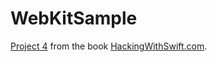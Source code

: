 # WebKitSample


[Project 4](https://www.hackingwithswift.com/read/4) from the book [HackingWithSwift.com](https://www.hackingwithswift.com/).
